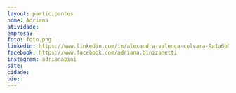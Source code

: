 ```yaml
---
layout: participantes
nome: Adriana
atividade: 
empresa: 
foto: foto.png
linkedin: https://www.linkedin.com/in/alexandra-valença-colvara-9a1a6b73
facebook: https://www.facebook.com/adriana.binizanetti
instagram: adrianabini
site: 
cidade:
bio: 
---
```

